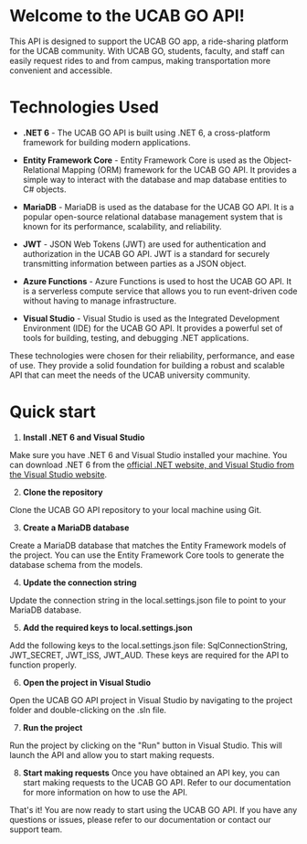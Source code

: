 # Welcome to the UCAB GO API!
This API is designed to support the UCAB GO app, a ride-sharing platform for the UCAB community. With UCAB GO, students, faculty, and staff can easily request rides to and from campus, making transportation more convenient and accessible.

# Technologies Used
- **.NET 6** - The UCAB GO API is built using .NET 6, a cross-platform framework for building modern applications.

- **Entity Framework Core** - Entity Framework Core is used as the Object-Relational Mapping (ORM) framework for the UCAB GO API. It provides a simple way to interact with the database and map database entities to C# objects.

- **MariaDB** - MariaDB is used as the database for the UCAB GO API. It is a popular open-source relational database management system that is known for its performance, scalability, and reliability.

- **JWT** - JSON Web Tokens (JWT) are used for authentication and authorization in the UCAB GO API. JWT is a standard for securely transmitting information between parties as a JSON object.

- **Azure Functions** - Azure Functions is used to host the UCAB GO API. It is a serverless compute service that allows you to run event-driven code without having to manage infrastructure.

- **Visual Studio** - Visual Studio is used as the Integrated Development Environment (IDE) for the UCAB GO API. It provides a powerful set of tools for building, testing, and debugging .NET applications.

These technologies were chosen for their reliability, performance, and ease of use. They provide a solid foundation for building a robust and scalable API that can meet the needs of the UCAB university community.

# Quick start
1. **Install .NET 6 and Visual Studio**

Make sure you have .NET 6 and Visual Studio installed your machine. You can download .NET 6 from the [official .NET website, and Visual Studio from the Visual Studio website](https://visualstudio.microsoft.com/).

2. **Clone the repository**

Clone the UCAB GO API repository to your local machine using Git.

3. **Create a MariaDB database**

Create a MariaDB database that matches the Entity Framework models of the project. You can use the Entity Framework Core tools to generate the database schema from the models.

4. **Update the connection string**

Update the connection string in the local.settings.json file to point to your MariaDB database.

5. **Add the required keys to local.settings.json**

Add the following keys to the local.settings.json file: SqlConnectionString, JWT_SECRET, JWT_ISS, JWT_AUD. These keys are required for the API to function properly.

6. **Open the project in Visual Studio**

Open the UCAB GO API project in Visual Studio by navigating to the project folder and double-clicking on the .sln file.

7. **Run the project**

Run the project by clicking on the "Run" button in Visual Studio. This will launch the API and allow you to start making requests.

8. **Start making requests**
Once you have obtained an API key, you can start making requests to the UCAB GO API. Refer to our documentation for more information on how to use the API.

That's it! You are now ready to start using the UCAB GO API. If you have any questions or issues, please refer to our documentation or contact our support team.
